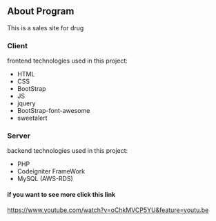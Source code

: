 ## About Program 
This is a sales site for drug

### Client 
frontend technologies used in this project:

* HTML
* CSS
* BootStrap
* JS
* jquery
* BootStrap-font-awesome
* sweetalert

### Server 
backend technologies used in this project:

* PHP
* Codeigniter FrameWork
* MySQL (AWS-RDS)

#### if you want to see more click this link 
https://www.youtube.com/watch?v=oChkMVCP5YU&feature=youtu.be

